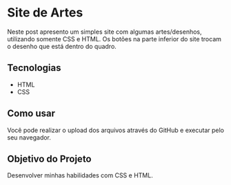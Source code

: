 # Site de Artes

Neste post apresento um simples site com algumas artes/desenhos, utilizando somente CSS e HTML. Os botões na parte inferior do site trocam o desenho que está dentro do quadro.

## Tecnologias

- HTML
- CSS

## Como usar

Você pode realizar o upload dos arquivos através do GitHub e executar pelo seu navegador.

## Objetivo do Projeto

Desenvolver minhas habilidades com CSS e HTML.